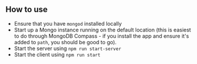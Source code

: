 ## How to use
 - Ensure that you have `mongod` installed locally
 - Start up a Mongo instance running on the default location (this is easiest to do through MongoDB Compass - if you install the app and ensure it's added to `path`, you should be good to go).
 - Start the server using `npm run start-server`
 - Start the client using `npm run start`